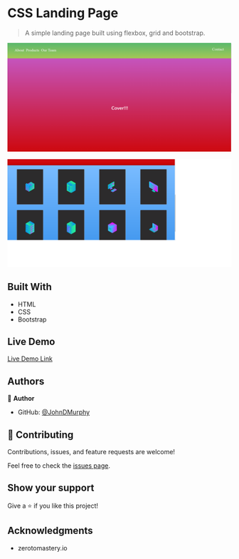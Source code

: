 # CSS Landing Page

> A simple landing page built using flexbox, grid and bootstrap.

![screenshot](src/screenshot/h-sec.png)

![screenshot](src/screenshot/p-sec.png)

## Built With

- HTML
- CSS
- Bootstrap

## Live Demo

[Live Demo Link](https://johndmurphy.github.io/css-landing-page/)

## Authors

👤 **Author**

- GitHub: [@JohnDMurphy](https://github.com/JohnDMurphy)

## 🤝 Contributing

Contributions, issues, and feature requests are welcome!

Feel free to check the [issues page](https://github.com/JohnDMurphy/css-landing-page/issues).

## Show your support

Give a ⭐️ if you like this project!

## Acknowledgments

- zerotomastery.io
